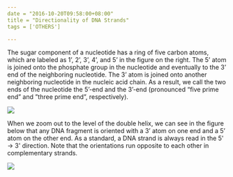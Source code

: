 ```yaml
---
date = "2016-10-20T09:58:00+08:00"
title = "Directionality of DNA Strands"
tags = ['OTHERS']

---
```


The sugar component of a nucleotide has a ring of five carbon atoms, which are labeled as 1’, 2’, 3’, 4’, and 5’ in the figure on the right. The 5’ atom is joined onto the phosphate group in the nucleotide and eventually to the 3’ end of the neighboring nucleotide. The 3’ atom is joined onto another neighboring nucleotide in the nucleic acid chain. As a result, we call the two ends of the nucleotide the 5’-end and the 3’-end (pronounced “five prime end” and ”three prime end”, respectively).

![](~/09-59-50.jpg)

When we zoom out to the level of the double helix, we can see in the figure below that any DNA fragment is oriented with a 3’ atom on one end and a 5’ atom on the other end. As a standard, a DNA strand is always read in the 5' → 3' direction. Note that the orientations run opposite to each other in complementary strands.

![](~/10-00-01.jpg)
